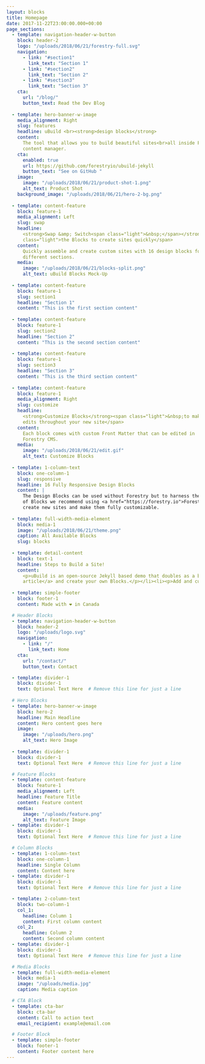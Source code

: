 ```yaml
---
layout: blocks
title: Homepage
date: 2017-11-22T23:00:00.000+00:00
page_sections:
  - template: navigation-header-w-button
    block: header-2
    logo: "/uploads/2018/06/21/forestry-full.svg"
    navigation:
      - link: "#section1"
        link_text: "Section 1"
      - link: "#section2"
        link_text: "Section 2"
      - link: "#section3"
        link_text: "Section 3"
    cta:
      url: "/blog/"
      button_text: Read the Dev Blog
  
  - template: hero-banner-w-image
    media_alignment: Right
    slug: features
    headline: uBuild <br><strong>design blocks</strong>
    content:
      The tool that allows you to build beautiful sites<br>all inside Forestry's
      content manager.
    cta:
      enabled: true
      url: https://github.com/forestryio/ubuild-jekyll
      button_text: "See on GitHub "
    image:
      image: "/uploads/2018/06/21/product-shot-1.png"
      alt_text: Product Shot
    background_image: "/uploads/2018/06/21/hero-2-bg.png"
  
  - template: content-feature
    block: feature-1
    media_alignment: Left
    slug: swap
    headline:
      <strong>Swap &amp; Switch<span class="light">&nbsp;</span></strong><span
      class="light">the Blocks to create sites quickly</span>
    content:
      Quickly assemble and create custom sites with 16 design blocks for seven
      different sections.
    media:
      image: "/uploads/2018/06/21/blocks-split.png"
      alt_text: uBuild Blocks Mock-Up
  
  - template: content-feature
    block: feature-1
    slug: section1
    headline: "Section 1"
    content: "This is the first section content"
    
  - template: content-feature
    block: feature-1
    slug: section2
    headline: "Section 2"
    content: "This is the second section content"
    
  - template: content-feature
    block: feature-1
    slug: section3
    headline: "Section 3"
    content: "This is the third section content"
  
  - template: content-feature
    block: feature-1
    media_alignment: Right
    slug: customize
    headline:
      <strong>Customize Blocks</strong><span class="light">&nbsp;to make quick
      edits throughout your new site</span>
    content:
      Each block comes with custom Front Matter that can be edited in
      Forestry CMS.
    media:
      image: "/uploads/2018/06/21/edit.gif"
      alt_text: Customize Blocks
  
  - template: 1-column-text
    block: one-column-1
    slug: responsive
    headline: 16 Fully Responsive Design Blocks
    content: |
      The Design Blocks can be used without Forestry but to harness the power
      of Blocks we recommend using <a href="https://forestry.io">Forestry</a>. Once the site is imported you can immediately
      create new sites and make them fully customizable.
  
  - template: full-width-media-element
    block: media-1
    image: "/uploads/2018/06/21/theme.png"
    caption: All Available Blocks
    slug: blocks
  
  - template: detail-content
    block: text-1
    headline: Steps to Build a Site!
    content:
      <p>uBuild is an open-source Jekyll based demo that doubles as a builder tool inside the Forestry content manager.</p><ol><li><p><a href="https://app.forestry.io/quick-start?repo=forestryio/ubuild-jekyll&provider=github&engine=jekyll">Import this demo in Forestry</a>.</p></li><li><p>Read <a href="https://forestry.io/blog/ubuild-a-new-theme-for-static-sites-using-blocks/">our
      article</a> and create your own Blocks.</p></li><li><p>Add and customize the available Blocks and preview them as you go along.</p></li></ol>
  
  - template: simple-footer
    block: footer-1
    content: Made with ❤︎ in Canada

  # Header Blocks
  - template: navigation-header-w-button
    block: header-2
    logo: "/uploads/logo.svg"
    navigation:
      - link: "/"
        link_text: Home
    cta:
      url: "/contact/"
      button_text: Contact

  - template: divider-1
    block: divider-1
    text: Optional Text Here  # Remove this line for just a line
  
  # Hero Blocks
  - template: hero-banner-w-image
    block: hero-2
    headline: Main Headline
    content: Hero content goes here
    image:
      image: "/uploads/hero.png"
      alt_text: Hero Image
  
  - template: divider-1
    block: divider-1
    text: Optional Text Here  # Remove this line for just a line

  # Feature Blocks
  - template: content-feature
    block: feature-1
    media_alignment: Left
    headline: Feature Title
    content: Feature content
    media:
      image: "/uploads/feature.png"
      alt_text: Feature Image
  - template: divider-1
    block: divider-1
    text: Optional Text Here  # Remove this line for just a line

  # Column Blocks
  - template: 1-column-text
    block: one-column-1
    headline: Single Column
    content: Content here
  - template: divider-1
    block: divider-1
    text: Optional Text Here  # Remove this line for just a line

  - template: 2-column-text
    block: two-column-1
    col_1:
      headline: Column 1
      content: First column content
    col_2:
      headline: Column 2
      content: Second column content
  - template: divider-1
    block: divider-1
    text: Optional Text Here  # Remove this line for just a line

  # Media Blocks
  - template: full-width-media-element
    block: media-1
    image: "/uploads/media.jpg"
    caption: Media caption

  # CTA Block
  - template: cta-bar
    block: cta-bar
    content: Call to action text
    email_recipient: example@email.com

  # Footer Block
  - template: simple-footer
    block: footer-1
    content: Footer content here
---
```

